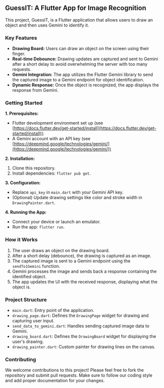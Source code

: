 ## GuessIT: A Flutter App for Image Recognition

This project, GuessIT, is a Flutter application that allows users to draw an object and then uses Gemini to identify it.

### Key Features

* **Drawing Board:** Users can draw an object on the screen using their finger.
* **Real-time Debounce:** Drawing updates are captured and sent to Gemini after a short delay to avoid overwhelming the server with too many requests.
* **Gemini Integration:** The app utilizes the Flutter Gemini library to send the captured image to a Gemini endpoint for object identification.
* **Dynamic Response:** Once the object is recognized, the app displays the response from Gemini.

### Getting Started

**1. Prerequisites:**

* Flutter development environment set up (see [https://docs.flutter.dev/get-started/install](https://docs.flutter.dev/get-started/install)):
* A Gemini account with an API key (see [https://deepmind.google/technologies/gemini/](https://deepmind.google/technologies/gemini/))

**2. Installation:**

1. Clone this repository.
2. Install dependencies: `flutter pub get`.

**3. Configuration:**

* Replace `api_key` in `main.dart` with your Gemini API key.
* (Optional) Update drawing settings like color and stroke width in `DrawingPainter.dart`.

**4. Running the App:**

* Connect your device or launch an emulator.
* Run the app: `flutter run`.

### How it Works

1. The user draws an object on the drawing board.
2. After a short delay (debounce), the drawing is captured as an image.
3. The captured image is sent to a Gemini endpoint using the `sendTo1Gemini` function.
4. Gemini processes the image and sends back a response containing the identified object.
5. The app updates the UI with the received response, displaying what the object is.

### Project Structure

* `main.dart`: Entry point of the application.
* `drawing_page.dart`: Defines the `DrawingPage` widget for drawing and capturing user input.
* `send_data_to_gemini.dart`: Handles sending captured image data to Gemini.
* `drawing_board.dart`: Defines the `DrawingBoard` widget for displaying the user's drawing.
* `drawing_painter.dart`: Custom painter for drawing lines on the canvas.

### Contributing

We welcome contributions to this project! Please feel free to fork the repository and submit pull requests. Make sure to follow our coding style and add proper documentation for your changes.
